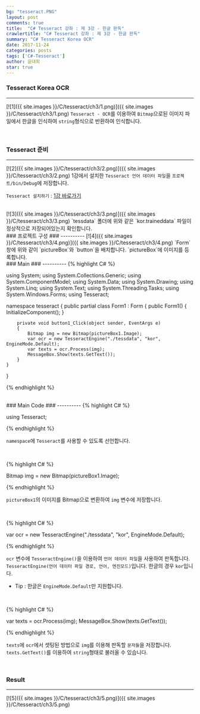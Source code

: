 ```yaml
---
bg: "tesseract.PNG"
layout: post
comments: true
title:  "C# Tesseract 강좌 : 제 3강 - 한글 판독"
crawlertitle: "C# Tesseract 강좌 : 제 3강 - 한글 판독"
summary: "C# Tesseract Korea OCR"
date: 2017-11-24
categories: posts
tags: ['C#-Tesseract']
author: 윤대희
star: true
---
```


### Tesseract Korea OCR ###
----------
[![1]({{ site.images }}/C/tesseract/ch3/1.png)]({{ site.images }}/C/tesseract/ch3/1.png)
`Tesseract - OCR`를 이용하여 `Bitmap`으로된 이미지 파일에서 한글을 인식하여 `string`형식으로 반환하여 인식합니다.

<br>

### Tesseract 준비 ###
----------
[![2]({{ site.images }}/C/tesseract/ch3/2.png)]({{ site.images }}/C/tesseract/ch3/2.png)
1강에서 설치한 `Tesseract 언어 데이터 파일`을 `프로젝트/bin/Debug`에 저장합니다.


`Tesseract 설치하기` : [1강 바로가기][1강] 


<br>
[![3]({{ site.images }}/C/tesseract/ch3/3.png)]({{ site.images }}/C/tesseract/ch3/3.png)
`tessdata` 폴더에 위와 같은 `kor.traineddata` 파일이 정상적으로 저장되어있는지 확인합니다.

<br>
### 프로젝트 구성 ###
----------
[![4]({{ site.images }}/C/tesseract/ch3/4.png)]({{ site.images }}/C/tesseract/ch3/4.png)
`Form`창에 위와 같이 `pictureBox`와 `button`을 배치합니다. `pictureBox`에 이미지를 등록합니다.

<br>
### Main ###
----------
{% highlight C# %}

using System;
using System.Collections.Generic;
using System.ComponentModel;
using System.Data;
using System.Drawing;
using System.Linq;
using System.Text;
using System.Threading.Tasks;
using System.Windows.Forms;
using Tesseract;

namespace tesseract
{
    public partial class Form1 : Form
    {
        public Form1()
        {
            InitializeComponent();
        }

        private void button1_Click(object sender, EventArgs e)
        {
            Bitmap img = new Bitmap(pictureBox1.Image);
            var ocr = new TesseractEngine("./tessdata", "kor", EngineMode.Default);
            var texts = ocr.Process(img);
            MessageBox.Show(texts.GetText());
        }
    }
}

{% endhighlight %}

<br>
### Main Code ###
----------
{% highlight C# %}

using Tesseract;

{% endhighlight %}

`namespace`에 `Tesseract`를 사용할 수 있도록 선언합니다.

<br>

{% highlight C# %}

Bitmap img = new Bitmap(pictureBox1.Image);

{% endhighlight %}

`pictureBox1`의 이미지를 Bitmap으로 변환하여 `img` 변수에 저장합니다.

<br>

{% highlight C# %}

var ocr = new TesseractEngine("./tessdata", "kor", EngineMode.Default);

{% endhighlight %}

`ocr` 변수에 `TesseractEngine()`을 이용하여 `언어 데이터 파일`을 사용하여 판독합니다. `TesseractEngine(언어 데이터 파일 경로, 언어, 엔진모드)`입니다. 한글의 경우 `kor`입니다.


* Tip : 한글은 `EngineMode.Default`만 지원합니다.


<br>

{% highlight C# %}

var texts = ocr.Process(img);
MessageBox.Show(texts.GetText());

{% endhighlight %}

`texts`에 `ocr`에서 셋팅된 방법으로 `img`를 이용해 판독할 `문자들`을 저장합니다. `texts.GetText()`를 이용하여 `string`형태로 불러올 수 있습니다.

<br>

### Result ###
----------
[![5]({{ site.images }}/C/tesseract/ch3/5.png)]({{ site.images }}/C/tesseract/ch3/5.png)

[1강]: https://076923.github.io/posts/C-tesseract-1/

